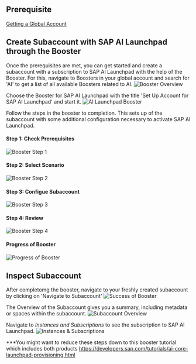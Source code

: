 ## Prerequisite
[Getting a Global Account](https://help.sap.com/docs/BTP/65de2977205c403bbc107264b8eccf4b/d61c2819034b48e68145c45c36acba6e.html)

## Create Subaccount with SAP AI Launchpad through the Booster
Once the prerequisites are met, you can get started and create a subaccount with a subscription to SAP AI Launchpad with the help of the Booster. For this, navigate to Boosters in your global account and search for 'AI' to get a list of all available Boosters related to AI.
![Booster Overview](resources/booster/booster_ai_overview.png)

Choose the Booster for SAP AI Launchpad with the title 'Set Up Account for SAP AI Launchpad' and start it.
![AI Launchpad Booster](resources/booster/booster_ai_launchpad.png)

Follow the steps in the booster to completion. This sets up of the subaccount with some additional configuration necessary to activate SAP AI Launchpad.

#### Step 1: Check Prerequisites
![Booster Step 1](resources/booster/booster_step1.png)

#### Step 2: Select Scenario
![Booster Step 2](resources/booster/booster_step2.png)

#### Step 3: Configue Subaccount
![Booster Step 3](resources/booster/booster_step3.png)

#### Step 4: Review
![Booster Step 4](resources/booster/booster_step4.png)

#### Progress of Booster
![Progress of Booster](resources/booster/booster_progress.png)

## Inspect Subaccount
After completomg the booster, navigate to your freshly created subaccount by clicking on 'Navigate to Subaccount'
![Success of Booster](resources/booster/booster_success.png)

The Overview of the Subaccount gives you a summary, including metadata or spaces within the subaccount.
![Subaccount Overview](resources/booster/subaccount_overview.png)

Navigate to _Instances and Subscriptions_ to see the subscription to SAP AI Launchpad.
![Instances & Subscriptions](resources/booster/instances_overview.png)

***You might want to reduce these steps down to this booster tutorial which includes both products https://developers.sap.com/tutorials/ai-core-launchpad-provisioning.html